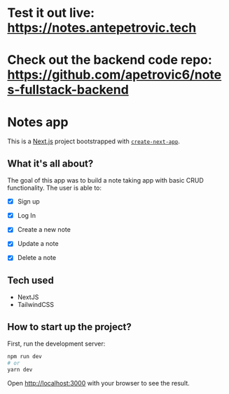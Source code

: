 # Test it out live: https://notes.antepetrovic.tech
# Check out the backend code repo: https://github.com/apetrovic6/notes-fullstack-backend

# Notes app 
This is a [Next.js](https://nextjs.org/) project bootstrapped with [`create-next-app`](https://github.com/vercel/next.js/tree/canary/packages/create-next-app).

## What it's all about?

The goal of this app was to build a note taking app with basic CRUD functionality.
The user is able to:

- [x] Sign up 
- [x] Log In 
- [x] Create a new note 
- [x] Update a note 
- [x] Delete a note 


## Tech used

- NextJS
- TailwindCSS

## How to start up the project?

First, run the development server:

```bash
npm run dev
# or
yarn dev
```

Open [http://localhost:3000](http://localhost:3000) with your browser to see the result.
